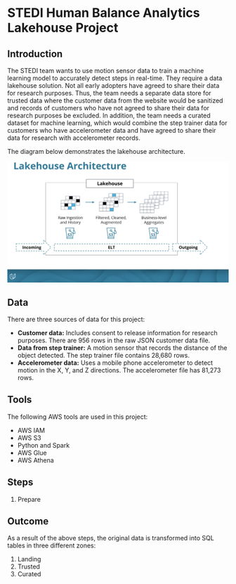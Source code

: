 # STEDI Human Balance Analytics Lakehouse Project

## Introduction
The STEDI team wants to use motion sensor data to train a machine learning model to accurately detect steps in real-time. They require a data lakehouse solution. Not all early adopters have agreed to share their data for research purposes. Thus, the team needs a separate data store for trusted data where the customer data from the website would be sanitized and records of customers who have not agreed to share their data for research purposes be excluded. In addition, the team needs a curated dataset for machine learning, which would combine the step trainer data for customers who have accelerometer data and have agreed to share their data for research with accelerometer records. 


The diagram below demonstrates the lakehouse architecture.

![datalake](./images/lakehouse.png)

## Data
There are three sources of data for this project:
- **Customer data:** Includes consent to release information for research purposes. There are 956 rows in the raw JSON customer data file.
- **Data from step trainer:** A motion sensor that records the distance of the object detected. The step trainer file contains 28,680 rows.
- **Accelerometer data:** Uses a mobile phone accelerometer to detect motion in the X, Y, and Z directions. The accelerometer file has 81,273 rows.

## Tools
The following AWS tools are used in this project:
- AWS IAM
- AWS S3
- Python and Spark
- AWS Glue
- AWS Athena

## Steps
1. Prepare

## Outcome
As a result of the above steps, the original data is transformed into SQL tables in three different zones: 
1. Landing
2. Trusted
3. Curated
